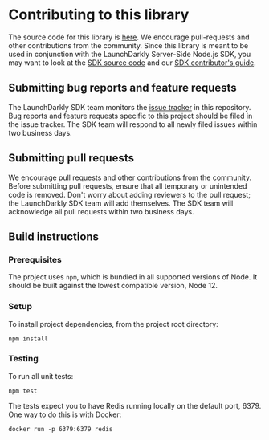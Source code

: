 # Contributing to this library

The source code for this library is [here](https://github.com/launchdarkly/node-server-sdk-redis). We encourage pull-requests and other contributions from the community. Since this library is meant to be used in conjunction with the LaunchDarkly Server-Side Node.js SDK, you may want to look at the [SDK source code](https://github.com/launchdarkly/node-server-sdk) and our [SDK contributor's guide](http://docs.launchdarkly.com/docs/sdk-contributors-guide).

## Submitting bug reports and feature requests
 
The LaunchDarkly SDK team monitors the [issue tracker](https://github.com/launchdarkly/node-server-sdk-redis/issues) in this repository. Bug reports and feature requests specific to this project should be filed in the issue tracker. The SDK team will respond to all newly filed issues within two business days.
 
## Submitting pull requests
 
We encourage pull requests and other contributions from the community. Before submitting pull requests, ensure that all temporary or unintended code is removed. Don't worry about adding reviewers to the pull request; the LaunchDarkly SDK team will add themselves. The SDK team will acknowledge all pull requests within two business days.
 
## Build instructions
 
### Prerequisites

The project uses `npm`, which is bundled in all supported versions of Node. It should be built against the lowest compatible version, Node 12.

### Setup

To install project dependencies, from the project root directory:

```
npm install
```

### Testing

To run all unit tests:

```
npm test
```

The tests expect you to have Redis running locally on the default port, 6379. One way to do this is with Docker:

```
docker run -p 6379:6379 redis
```
